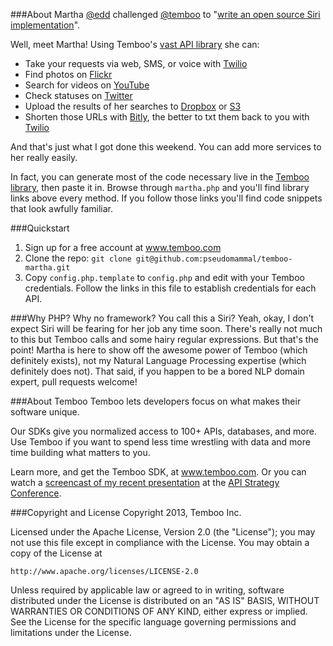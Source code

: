 ###About Martha
[@edd](https://twitter.com/edd) challenged [@temboo](https://github.com/temboo) to "[write an open source Siri implementation](https://twitter.com/edd/status/297183175472476160)".

Well, meet Martha! Using Temboo's [vast API library](https://live.temboo.com/library/) she can:

 * Take your requests via web, SMS, or voice with [Twilio](https://live.temboo.com/library/Library/Twilio/)
 * Find photos on [Flickr](https://live.temboo.com/library/Library/Flickr/)
 * Search for videos on [YouTube](https://live.temboo.com/library/Library/YouTube/)
 * Check statuses on [Twitter](https://live.temboo.com/library/Library/Twitter/)
 * Upload the results of her searches to [Dropbox](https://live.temboo.com/library/Library/Dropbox/) or [S3](https://live.temboo.com/library/Library/Amazon/S3/)
 * Shorten those URLs with [Bitly](https://live.temboo.com/library/Library/Bitly/), the better to txt them back to you with [Twilio](https://live.temboo.com/library/Library/Twilio/)

And that's just what I got done this weekend. You can add more services to her really easily.

In fact, you can generate most of the code necessary live in the [Temboo library](https://live.temboo.com/library/), then paste it in. Browse through `martha.php` and you'll find library links above every method. If you follow those links you'll find code snippets that look awfully familiar.

###Quickstart
 1. Sign up for a free account at www.temboo.com
 2. Clone the repo: `git clone git@github.com:pseudomammal/temboo-martha.git`
 3. Copy `config.php.template` to `config.php` and edit with your Temboo credentials. Follow the links in this file to establish credentials for each API.

###Why PHP? Why no framework? You call this a Siri?
Yeah, okay, I don't expect Siri will be fearing for her job any time soon. There's really not much to this but Temboo calls and some hairy regular expressions. But that's the point! Martha is here to show off the awesome power of Temboo (which definitely exists), not my Natural Language Processing expertise (which definitely does not). That said, if you happen to be a bored NLP domain expert, pull requests welcome!

###About Temboo
Temboo lets developers focus on what makes their software unique.

Our SDKs give you normalized access to 100+ APIs, databases, and more. Use Temboo if you want to spend less time wrestling with data and more time building what matters to you.

Learn more, and get the Temboo SDK, at www.temboo.com. Or you can watch a [screencast of my recent presentation](http://temboo.tumblr.com/post/44816556635/scaling-api-access-why-automation-will-make) at the [API Strategy Conference](http://www.apistrategyconference.com).

###Copyright and License
Copyright 2013, Temboo Inc.

Licensed under the Apache License, Version 2.0 (the "License"); you may not use this file except in compliance with the License. You may obtain a copy of the License at

    http://www.apache.org/licenses/LICENSE-2.0

Unless required by applicable law or agreed to in writing, software distributed under the License is distributed on an "AS IS" BASIS, WITHOUT WARRANTIES OR CONDITIONS OF ANY KIND, either express or implied. See the License for the specific language governing permissions and limitations under the License.
